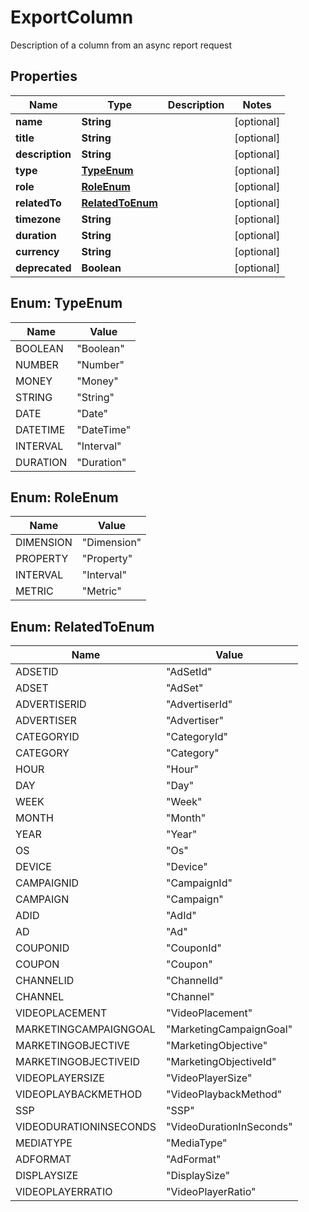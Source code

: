 

# ExportColumn

Description of a column from an async report request

## Properties

Name | Type | Description | Notes
------------ | ------------- | ------------- | -------------
**name** | **String** |  |  [optional]
**title** | **String** |  |  [optional]
**description** | **String** |  |  [optional]
**type** | [**TypeEnum**](#TypeEnum) |  |  [optional]
**role** | [**RoleEnum**](#RoleEnum) |  |  [optional]
**relatedTo** | [**RelatedToEnum**](#RelatedToEnum) |  |  [optional]
**timezone** | **String** |  |  [optional]
**duration** | **String** |  |  [optional]
**currency** | **String** |  |  [optional]
**deprecated** | **Boolean** |  |  [optional]



## Enum: TypeEnum

Name | Value
---- | -----
BOOLEAN | &quot;Boolean&quot;
NUMBER | &quot;Number&quot;
MONEY | &quot;Money&quot;
STRING | &quot;String&quot;
DATE | &quot;Date&quot;
DATETIME | &quot;DateTime&quot;
INTERVAL | &quot;Interval&quot;
DURATION | &quot;Duration&quot;



## Enum: RoleEnum

Name | Value
---- | -----
DIMENSION | &quot;Dimension&quot;
PROPERTY | &quot;Property&quot;
INTERVAL | &quot;Interval&quot;
METRIC | &quot;Metric&quot;



## Enum: RelatedToEnum

Name | Value
---- | -----
ADSETID | &quot;AdSetId&quot;
ADSET | &quot;AdSet&quot;
ADVERTISERID | &quot;AdvertiserId&quot;
ADVERTISER | &quot;Advertiser&quot;
CATEGORYID | &quot;CategoryId&quot;
CATEGORY | &quot;Category&quot;
HOUR | &quot;Hour&quot;
DAY | &quot;Day&quot;
WEEK | &quot;Week&quot;
MONTH | &quot;Month&quot;
YEAR | &quot;Year&quot;
OS | &quot;Os&quot;
DEVICE | &quot;Device&quot;
CAMPAIGNID | &quot;CampaignId&quot;
CAMPAIGN | &quot;Campaign&quot;
ADID | &quot;AdId&quot;
AD | &quot;Ad&quot;
COUPONID | &quot;CouponId&quot;
COUPON | &quot;Coupon&quot;
CHANNELID | &quot;ChannelId&quot;
CHANNEL | &quot;Channel&quot;
VIDEOPLACEMENT | &quot;VideoPlacement&quot;
MARKETINGCAMPAIGNGOAL | &quot;MarketingCampaignGoal&quot;
MARKETINGOBJECTIVE | &quot;MarketingObjective&quot;
MARKETINGOBJECTIVEID | &quot;MarketingObjectiveId&quot;
VIDEOPLAYERSIZE | &quot;VideoPlayerSize&quot;
VIDEOPLAYBACKMETHOD | &quot;VideoPlaybackMethod&quot;
SSP | &quot;SSP&quot;
VIDEODURATIONINSECONDS | &quot;VideoDurationInSeconds&quot;
MEDIATYPE | &quot;MediaType&quot;
ADFORMAT | &quot;AdFormat&quot;
DISPLAYSIZE | &quot;DisplaySize&quot;
VIDEOPLAYERRATIO | &quot;VideoPlayerRatio&quot;




